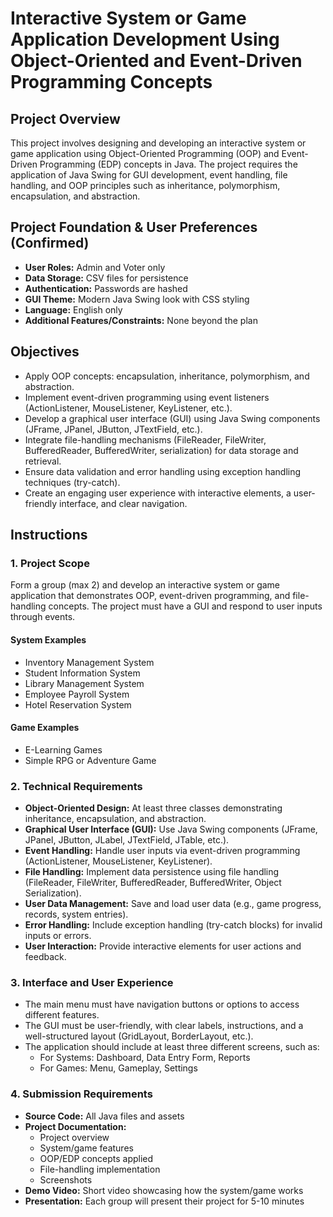# Interactive System or Game Application Development Using Object-Oriented and Event-Driven Programming Concepts

## Project Overview
This project involves designing and developing an interactive system or game application using Object-Oriented Programming (OOP) and Event-Driven Programming (EDP) concepts in Java. The project requires the application of Java Swing for GUI development, event handling, file handling, and OOP principles such as inheritance, polymorphism, encapsulation, and abstraction.

## Project Foundation & User Preferences (Confirmed)

- **User Roles:** Admin and Voter only
- **Data Storage:** CSV files for persistence
- **Authentication:** Passwords are hashed
- **GUI Theme:** Modern Java Swing look with CSS styling
- **Language:** English only
- **Additional Features/Constraints:** None beyond the plan

## Objectives
- Apply OOP concepts: encapsulation, inheritance, polymorphism, and abstraction.
- Implement event-driven programming using event listeners (ActionListener, MouseListener, KeyListener, etc.).
- Develop a graphical user interface (GUI) using Java Swing components (JFrame, JPanel, JButton, JTextField, etc.).
- Integrate file-handling mechanisms (FileReader, FileWriter, BufferedReader, BufferedWriter, serialization) for data storage and retrieval.
- Ensure data validation and error handling using exception handling techniques (try-catch).
- Create an engaging user experience with interactive elements, a user-friendly interface, and clear navigation.

## Instructions
### 1. Project Scope
Form a group (max 2) and develop an interactive system or game application that demonstrates OOP, event-driven programming, and file-handling concepts. The project must have a GUI and respond to user inputs through events.

#### System Examples
- Inventory Management System
- Student Information System
- Library Management System
- Employee Payroll System
- Hotel Reservation System

#### Game Examples
- E-Learning Games
- Simple RPG or Adventure Game

### 2. Technical Requirements
- **Object-Oriented Design:** At least three classes demonstrating inheritance, encapsulation, and abstraction.
- **Graphical User Interface (GUI):** Use Java Swing components (JFrame, JPanel, JButton, JLabel, JTextField, JTable, etc.).
- **Event Handling:** Handle user inputs via event-driven programming (ActionListener, MouseListener, KeyListener).
- **File Handling:** Implement data persistence using file handling (FileReader, FileWriter, BufferedReader, BufferedWriter, Object Serialization).
- **User Data Management:** Save and load user data (e.g., game progress, records, system entries).
- **Error Handling:** Include exception handling (try-catch blocks) for invalid inputs or errors.
- **User Interaction:** Provide interactive elements for user actions and feedback.

### 3. Interface and User Experience
- The main menu must have navigation buttons or options to access different features.
- The GUI must be user-friendly, with clear labels, instructions, and a well-structured layout (GridLayout, BorderLayout, etc.).
- The application should include at least three different screens, such as:
  - For Systems: Dashboard, Data Entry Form, Reports
  - For Games: Menu, Gameplay, Settings

### 4. Submission Requirements
- **Source Code:** All Java files and assets
- **Project Documentation:**
  - Project overview
  - System/game features
  - OOP/EDP concepts applied
  - File-handling implementation
  - Screenshots
- **Demo Video:** Short video showcasing how the system/game works
- **Presentation:** Each group will present their project for 5-10 minutes 